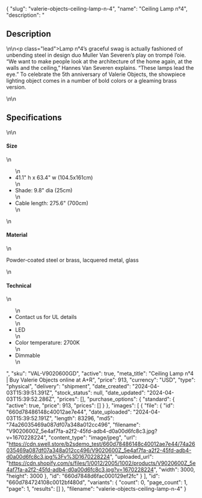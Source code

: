 {
  "slug": "valerie-objects-ceiling-lamp-n-4",
  "name": "Ceiling Lamp n°4",
  "description": "<h2>Description</h2>\n<!-- split -->\n<p class=\"lead\">Lamp n°4’s graceful swag is actually fashioned of unbending steel in design duo Muller Van Severen’s play on trompé l’oie. “We want to make people look at the architecture of the home again, at the walls and the ceiling,” Hannes Van Severen explains. “These lamps lead the eye.” To celebrate the 5th anniversary of Valerie Objects, the showpiece lighting object comes in a number of bold colors or a gleaming brass version.</p>\n<!-- split -->\n<h2>Specifications</h2>\n<!-- split -->\n<h4>Size</h4>\n<ul>\n<li>41.1\" h x 63.4\" w (104.5x161cm)</li>\n<li>Shade: 9.8\" dia (25cm)</li>\n<li>Cable length: 275.6\" (700cm)</li>\n</ul>\n<h4>Material</h4>\n<p>Powder-coated steel or brass, lacquered metal, glass</p>\n<h4>Technical</h4>\n<ul>\n<li>Contact us for UL details</li>\n<li>LED</li>\n<li>Color temperature: 2700K</li>\n<li>Dimmable</li>\n</ul>",
  "sku": "VAL-V9020600GD",
  "active": true,
  "meta_title": "Ceiling Lamp n°4 | Buy Valerie Objects online at A+R",
  "price": 913,
  "currency": "USD",
  "type": "physical",
  "delivery": "shipment",
  "date_created": "2024-04-03T15:39:51.391Z",
  "stock_status": null,
  "date_updated": "2024-04-03T15:39:52.286Z",
  "prices": [],
  "purchase_options": {
    "standard": {
      "active": true,
      "price": 913,
      "prices": []
    }
  },
  "images": [
    {
      "file": {
        "id": "660d78486148c40012ae7e44",
        "date_uploaded": "2024-04-03T15:39:52.191Z",
        "length": 83296,
        "md5": "74a26035469a087df07a348a012cc496",
        "filename": "V9020600Z_5e4af7fa-a2f2-45fd-adb4-d0a00d6fc8c3.jpg?v=1670228224",
        "content_type": "image/jpeg",
        "url": "https://cdn.swell.store/b2sdemo_test/660d78486148c40012ae7e44/74a26035469a087df07a348a012cc496/V9020600Z_5e4af7fa-a2f2-45fd-adb4-d0a00d6fc8c3.jpg%3Fv%3D1670228224",
        "uploaded_url": "https://cdn.shopify.com/s/files/1/0012/2005/1002/products/V9020600Z_5e4af7fa-a2f2-45fd-adb4-d0a00d6fc8c3.jpg?v=1670228224",
        "width": 3000,
        "height": 3000
      },
      "id": "660d7848d6fac000129ef2fc"
    }
  ],
  "id": "660d784724108c0012bf480d",
  "variants": {
    "count": 0,
    "page_count": 1,
    "page": 1,
    "results": []
  },
  "filename": "valerie-objects-ceiling-lamp-n-4"
}